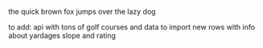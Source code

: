 
the quick brown fox jumps over the lazy dog

to add:
    api with tons of golf courses and data to import 
    new rows with info about yardages slope and rating 
    
